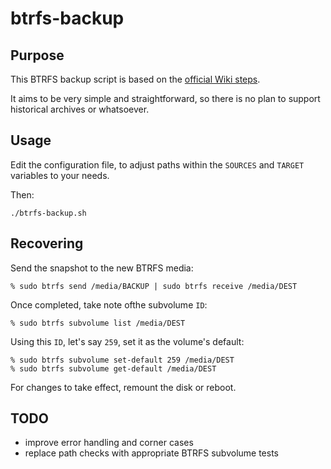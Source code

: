 # btrfs-backup

## Purpose

This BTRFS backup script is based on the [official Wiki steps](https://btrfs.wiki.kernel.org/index.php/Incremental_Backup).

It aims to be very simple and straightforward, so there is no plan to support historical archives or whatsoever.

## Usage

Edit the configuration file, to adjust paths within the `SOURCES` and `TARGET` variables to your needs.

Then:

```
./btrfs-backup.sh
```

## Recovering

Send the snapshot to the new BTRFS media:

```
% sudo btrfs send /media/BACKUP | sudo btrfs receive /media/DEST
```

Once completed, take note ofthe subvolume `ID`:

```
% sudo btrfs subvolume list /media/DEST
```

Using this `ID`, let's say `259`, set it as the volume's default:

```
% sudo btrfs subvolume set-default 259 /media/DEST
% sudo btrfs subvolume get-default /media/DEST
```

For changes to take effect, remount the disk or reboot.

## TODO

* improve error handling and corner cases
* replace path checks with appropriate BTRFS subvolume tests
